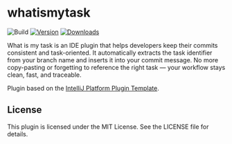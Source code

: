 # whatismytask

![Build](https://github.com/joaonpx/whatismytask/workflows/Build/badge.svg)
[![Version](https://img.shields.io/jetbrains/plugin/v/MARKETPLACE_ID.svg)](https://plugins.jetbrains.com/plugin/MARKETPLACE_ID)
[![Downloads](https://img.shields.io/jetbrains/plugin/d/MARKETPLACE_ID.svg)](https://plugins.jetbrains.com/plugin/MARKETPLACE_ID)

<!-- Plugin description -->
What is my task is an IDE plugin that helps developers keep their commits consistent and task-oriented. It automatically extracts the task identifier from your branch name and inserts it into your commit message. No more copy-pasting or forgetting to reference the right task — your workflow stays clean, fast, and traceable.
<!-- Plugin description end -->

Plugin based on the [IntelliJ Platform Plugin Template][template].

[template]: https://github.com/JetBrains/intellij-platform-plugin-template
[docs:plugin-description]: https://plugins.jetbrains.com/docs/intellij/plugin-user-experience.html#plugin-description-and-presentation

## License
This plugin is licensed under the MIT License. See the LICENSE file for details.
